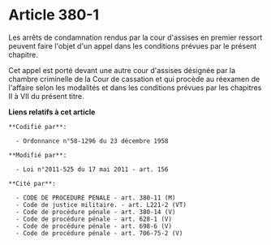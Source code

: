 # Article 380-1

Les arrêts de condamnation rendus par la cour d'assises en premier ressort peuvent faire l'objet d'un appel dans les
conditions prévues par le présent chapitre.

Cet appel est porté devant une autre cour d'assises désignée par la chambre criminelle de la Cour de cassation et qui procède
au réexamen de l'affaire selon les modalités et dans les conditions prévues par les chapitres II à VII du présent titre.

**Liens relatifs à cet article**

	**Codifié par**:

	  - Ordonnance n°58-1296 du 23 décembre 1958

	**Modifié par**:

	  - Loi n°2011-525 du 17 mai 2011 - art. 156

	**Cité par**:

	  - CODE DE PROCEDURE PENALE - art. 380-11 (M)
	  - Code de justice militaire. - art. L221-2 (VT)
	  - Code de procédure pénale - art. 380-14 (V)
	  - Code de procédure pénale - art. 628-1 (V)
	  - Code de procédure pénale - art. 698-6 (V)
	  - Code de procédure pénale - art. 706-75-2 (V)
